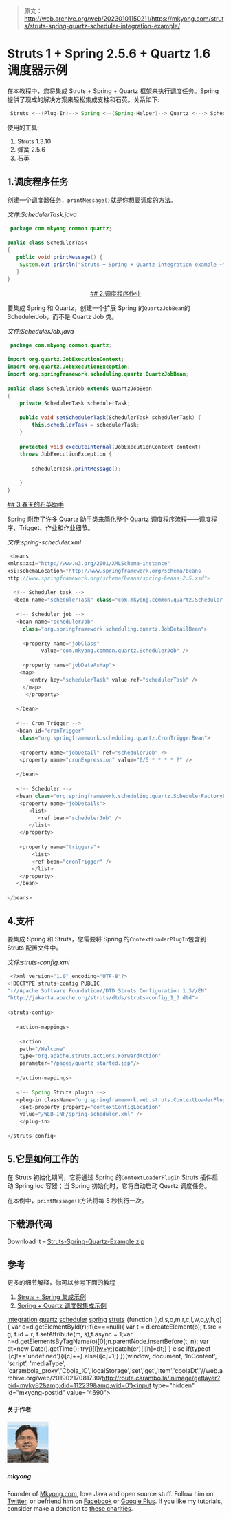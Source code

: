 > 原文：<http://web.archive.org/web/20230101150211/https://mkyong.com/struts/struts-spring-quartz-scheduler-integration-example/>

# Struts 1 + Spring 2.5.6 + Quartz 1.6 调度器示例

在本教程中，您将集成 Struts + Spring + Quartz 框架来执行调度任务。Spring 提供了现成的解决方案来轻松集成支柱和石英。关系如下:

```java
 Struts <--(Plug-In)--> Spring <--(Spring-Helper)--> Quartz <---> Scheduler task 
```

使用的工具:

1.  Struts 1.3.10
2.  弹簧 2.5.6
3.  石英

## 1.调度程序任务

创建一个调度器任务，`printMessage()`就是你想要调度的方法。

*文件:SchedulerTask.java*

```java
 package com.mkyong.common.quartz;

public class SchedulerTask 
{
   public void printMessage() {
	System.out.println("Struts + Spring + Quartz integration example ~");
   }
} 
```

 <ins class="adsbygoogle" style="display:block; text-align:center;" data-ad-format="fluid" data-ad-layout="in-article" data-ad-client="ca-pub-2836379775501347" data-ad-slot="6894224149">## 2.调度程序作业

要集成 Spring 和 Quartz，创建一个扩展 Spring 的`QuartzJobBean`的 SchedulerJob，而不是 Quartz Job 类。

*文件:SchedulerJob.java*

```java
 package com.mkyong.common.quartz;

import org.quartz.JobExecutionContext;
import org.quartz.JobExecutionException;
import org.springframework.scheduling.quartz.QuartzJobBean;

public class SchedulerJob extends QuartzJobBean
{
	private SchedulerTask schedulerTask;

	public void setSchedulerTask(SchedulerTask schedulerTask) {
		this.schedulerTask = schedulerTask;
	}

	protected void executeInternal(JobExecutionContext context)
	throws JobExecutionException {

		schedulerTask.printMessage();

	}
} 
```

 <ins class="adsbygoogle" style="display:block" data-ad-client="ca-pub-2836379775501347" data-ad-slot="8821506761" data-ad-format="auto" data-ad-region="mkyongregion">## 3.春天的石英助手

Spring 附带了许多 Quartz 助手类来简化整个 Quartz 调度程序流程——调度程序、Trigget、作业和作业细节。

*文件:spring-scheduler.xml*

```java
 <beans 
xmlns:xsi="http://www.w3.org/2001/XMLSchema-instance"
xsi:schemaLocation="http://www.springframework.org/schema/beans
http://www.springframework.org/schema/beans/spring-beans-2.5.xsd">

  <!-- Scheduler task -->
  <bean name="schedulerTask" class="com.mkyong.common.quartz.SchedulerTask" />

   <!-- Scheduler job -->
   <bean name="schedulerJob" 
     class="org.springframework.scheduling.quartz.JobDetailBean">

     <property name="jobClass" 
           value="com.mkyong.common.quartz.SchedulerJob" />

     <property name="jobDataAsMap">
	<map>
	   <entry key="schedulerTask" value-ref="schedulerTask" />
	 </map>
      </property>

   </bean>

   <!-- Cron Trigger -->
   <bean id="cronTrigger"
	class="org.springframework.scheduling.quartz.CronTriggerBean">

	<property name="jobDetail" ref="schedulerJob" />
	<property name="cronExpression" value="0/5 * * * * ?" />

   </bean>

   <!-- Scheduler -->
   <bean class="org.springframework.scheduling.quartz.SchedulerFactoryBean">
	<property name="jobDetails">
	   <list>
	      <ref bean="schedulerJob" />
	   </list>
	</property>

	<property name="triggers">
	    <list>
		<ref bean="cronTrigger" />
	    </list>
	</property>
   </bean>

</beans> 
```

## 4.支杆

要集成 Spring 和 Struts，您需要将 Spring 的`ContextLoaderPlugIn`包含到 Struts 配置文件中。

*文件:struts-config.xml*

```java
 <?xml version="1.0" encoding="UTF-8"?>
<!DOCTYPE struts-config PUBLIC 
"-//Apache Software Foundation//DTD Struts Configuration 1.3//EN" 
"http://jakarta.apache.org/struts/dtds/struts-config_1_3.dtd">

<struts-config>

   <action-mappings>

    <action
	path="/Welcome"
	type="org.apache.struts.actions.ForwardAction"
	parameter="/pages/quartz_started.jsp"/>

   </action-mappings>

   <!-- Spring Struts plugin -->
   <plug-in className="org.springframework.web.struts.ContextLoaderPlugIn">
	<set-property property="contextConfigLocation"
	value="/WEB-INF/spring-scheduler.xml" />
    </plug-in>

</struts-config> 
```

## 5.它是如何工作的

在 Struts 初始化期间，它将通过 Spring 的`ContextLoaderPlugIn` Struts 插件启动 Spring Ioc 容器；当 Spring 初始化时，它将自动启动 Quartz 调度任务。

在本例中，`printMessage()`方法将每 5 秒执行一次。

## 下载源代码

Download it – [Struts-Spring-Quartz-Example.zip](http://web.archive.org/web/20190217081730/http://www.mkyong.com/wp-content/uploads/2010/04/Struts-Spring-Quartz-Example.zip)

## 参考

更多的细节解释，你可以参考下面的教程

1.  [Struts + Spring 集成示例](http://web.archive.org/web/20190217081730/http://www.mkyong.com/struts/struts-spring-integration-example/)
2.  [Spring + Quartz 调度器集成示例](http://web.archive.org/web/20190217081730/http://www.mkyong.com/spring/spring-quartz-scheduler-example/)

[integration](http://web.archive.org/web/20190217081730/http://www.mkyong.com/tag/integration/) [quartz](http://web.archive.org/web/20190217081730/http://www.mkyong.com/tag/quartz/) [scheduler](http://web.archive.org/web/20190217081730/http://www.mkyong.com/tag/scheduler/) [spring](http://web.archive.org/web/20190217081730/http://www.mkyong.com/tag/spring/) [struts](http://web.archive.org/web/20190217081730/http://www.mkyong.com/tag/struts/)</ins></ins>![](img/675c40a64a8ae030f341ba1ceef5361f.png) (function (i,d,s,o,m,r,c,l,w,q,y,h,g) { var e=d.getElementById(r);if(e===null){ var t = d.createElement(o); t.src = g; t.id = r; t.setAttribute(m, s);t.async = 1;var n=d.getElementsByTagName(o)[0];n.parentNode.insertBefore(t, n); var dt=new Date().getTime(); try{i[l][w+y](h,i[l][q+y](h)+'&amp;'+dt);}catch(er){i[h]=dt;} } else if(typeof i[c]!=='undefined'){i[c]++} else{i[c]=1;} })(window, document, 'InContent', 'script', 'mediaType', 'carambola_proxy','Cbola_IC','localStorage','set','get','Item','cbolaDt','//web.archive.org/web/20190217081730/http://route.carambo.la/inimage/getlayer?pid=myky82&amp;did=112239&amp;wid=0')<input type="hidden" id="mkyong-postId" value="4690">

#### 关于作者

![author image](img/0340ce56db2b3de89d908e6841052864.png)

##### mkyong

Founder of [Mkyong.com](http://web.archive.org/web/20190217081730/http://mkyong.com/), love Java and open source stuff. Follow him on [Twitter](http://web.archive.org/web/20190217081730/https://twitter.com/mkyong), or befriend him on [Facebook](http://web.archive.org/web/20190217081730/http://www.facebook.com/java.tutorial) or [Google Plus](http://web.archive.org/web/20190217081730/https://plus.google.com/110948163568945735692?rel=author). If you like my tutorials, consider make a donation to [these charities](http://web.archive.org/web/20190217081730/http://www.mkyong.com/blog/donate-to-charity/).